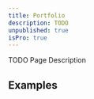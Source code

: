 ```yaml
---
title: Portfolio
description: TODO
unpublished: true
isPro: true
---
```


TODO Page Description

## Examples
